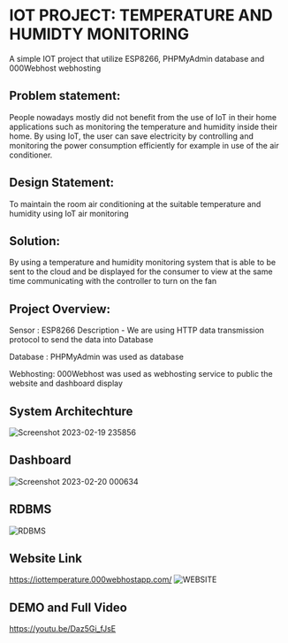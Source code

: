 # IOT PROJECT: TEMPERATURE AND HUMIDTY MONITORING #
A simple IOT project that utilize ESP8266, PHPMyAdmin database and 000Webhost webhosting


## Problem statement: ##

People nowadays mostly did not benefit from the use of IoT in their home applications such as monitoring the temperature and humidity inside their home. By using IoT, the user can save electricity by controlling and monitoring the power consumption efficiently for example in use of the air conditioner.

## Design Statement: ## 

To maintain the room air conditioning at the suitable temperature and humidity using IoT air monitoring

## Solution: ## 

By using a temperature and humidity monitoring system that is able to be sent to the cloud and be displayed for the consumer to view at the same time communicating with the controller to turn on the fan

## Project Overview: ##

Sensor : ESP8266 Description - We are using HTTP data transmission protocol to send the data into Database

Database : PHPMyAdmin was used as database 

Webhosting: 000Webhost was used as webhosting service to public the website and dashboard display

## System Architechture ##
![Screenshot 2023-02-19 235856](https://user-images.githubusercontent.com/117339261/219959496-45a50da8-2aa2-4586-a7d0-0d0f45121cbd.jpg)


## Dashboard ##
![Screenshot 2023-02-20 000634](https://user-images.githubusercontent.com/117339261/219959921-adb10d1b-6d41-4e5f-b839-99c3ab04107b.jpg)

## RDBMS ##
![RDBMS](https://user-images.githubusercontent.com/116706592/220363041-7894a5f5-91be-45d0-bde4-de1ec94a3192.png)

## Website Link ##
https://iottemperature.000webhostapp.com/
![WEBSITE](https://user-images.githubusercontent.com/116706592/220363289-38e10904-9d4b-4dfa-8587-db4fdb75cfb2.png)


## DEMO and Full Video ##
https://youtu.be/Daz5Gi_fJsE



